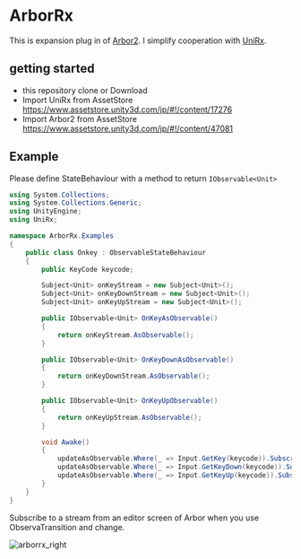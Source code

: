 ﻿# ArborRx

This is expansion plug in of [Arbor2](https://www.assetstore.unity3d.com/jp/#!/content/47081).
I simplify cooperation with [UniRx](https://github.com/neuecc/UniRx).

## getting started

- this repository clone or Download
- Import UniRx from AssetStore https://www.assetstore.unity3d.com/jp/#!/content/17276
- Import Arbor2 from AssetStore https://www.assetstore.unity3d.com/jp/#!/content/47081

## Example

Please define StateBehaviour with a method to return `IObservable<Unit>`

```csharp
using System.Collections;
using System.Collections.Generic;
using UnityEngine;
using UniRx;

namespace ArborRx.Examples
{
    public class Onkey : ObservableStateBehaviour
    {
        public KeyCode keycode;

        Subject<Unit> onKeyStream = new Subject<Unit>();
        Subject<Unit> onKeyDownStream = new Subject<Unit>();
        Subject<Unit> onKeyUpStream = new Subject<Unit>();

        public IObservable<Unit> OnKeyAsObservable()
        {
            return onKeyStream.AsObservable();
        }

        public IObservable<Unit> OnKeyDownAsObservable()
        {
            return onKeyDownStream.AsObservable();
        }

        public IObservable<Unit> OnKeyUpObservable()
        {
            return onKeyUpStream.AsObservable();
        }

        void Awake()
        {
            updateAsObservable.Where(_ => Input.GetKey(keycode)).Subscribe(_ => onKeyStream.OnNext(Unit.Default));
            updateAsObservable.Where(_ => Input.GetKeyDown(keycode)).Subscribe(_ => onKeyDownStream.OnNext(Unit.Default));
            updateAsObservable.Where(_ => Input.GetKeyUp(keycode)).Subscribe(_ => onKeyUpStream.OnNext(Unit.Default));
        }
    }
}
```

Subscribe to a stream from an editor screen of Arbor when you use ObservaTransition and change.

![arborrx_right](https://cloud.githubusercontent.com/assets/1734002/19012414/52fd653a-87f0-11e6-8b73-a0ce3206779c.gif)
